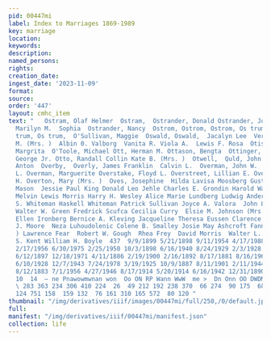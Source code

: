 ```yaml
---
pid: 00447mi
label: Index to Marriages 1869-1989
key: marriage
location: 
keywords: 
description: 
named_persons: 
rights: 
creation_date: 
ingest_date: '2023-11-09'
format: 
source: 
order: '447'
layout: cmhc_item
text: "   Ostram, Olaf Helmer  Ostram,  Ostrander, Donald Ostrander, Jodi. Lynn Ostrander,
  Marilyn M.  Sophia  Ostrander, Nancy  Ostrom, Ostrom, Ostrom, Os trum, Ostrum, Os
  trum, Os trum,  O'Sullivan, Maggie  Oswald, Oswald,  Jacalyn Lee  Vera Mae  Viola
  M. (Mrs. )  Albin 0. Valborg  Vanita R. Viola A.  Lewis F. Rosa  Otis, Mabel  Otonicar,
  Margrita  O'Toole, Michael Ott, Herman M. Ottason, Bengta  Ottinger, Howard L. Ottley,
  George Jr. Otto, Randall Collin Kate B. (Mrs. )  Otwell,  Quld, John G. Oustnik,
  Anton  Overby,  Overly, James Franklin  Calvin L.  Overman, John W.  Overman, Lenora
  L. Overman, Marguerite Overstake, Floyd L. Overstreet, Lillian E. Overton, Dorothy
  H. Overton, Mary (Mrs. )  Oves, Josephine  Hilda Lavisa Moosberg Gust Alonen  Donna
  Mason  Jessie Paul King Donald Leo Jehle Charles E. Grondin Harold Wayne Garvin
  Melvin Lewis Morris Harry H. Wesley Alice Marie Lundberg Ludwig Anderson Clifford
  S. Whiteman Haskell Whiteman Patrick Sullivan Joyce A. Valora  John L. Jorgensen
  Walter W. Green Fredrick Scufca Cecilia Curry  Elsie M. Johnson (Mrs. ) Martin Peterson
  Ellen Ironberg Bernice A. Kleving Jacqueline Theresa Eussen Clarence W. Rogers Elvie
  J. Moore  Neza Luhoudolenic Colene B. Smalley Josie May Ashcroft Fanny Sutton (Mrs.
  ) Lawrence Fear  Robert W. Gough  Rhea Frey  David Morris  Walter L. Larson Hollis
  S. Kent William H. Boyle  437  9/9/1899 5/21/1898 9/11/1954 4/17/1988 6/19/1962
  2/17/1956 6/30/1975 2/25/1950 10/3/1898 6/16/1940 8/24/1929 2/3/1928 10/24/1931
  6/12/1897 12/18/1971 4/11/1886 2/19/1900 2/16/1892 8/17/1881 8/16/1965 12/31/1904
  6/10/1928 12/7/1943 7/24/1978 3/19/1925 10/9/1887 8/11/1901 2/11/1944 2/24/1942
  8/12/1883 7/1/1956 4/27/1946 8/17/1914 5/20/1914 6/16/1942 12/31/1890 7/3/1880  485
  10  14  — ne Pnawowmwnan won  Oo ON RP Wann WwW  me >  Dn Onn OO DWDM On WD OC  66
  \ 283 363 234 306 410 224  26  49 212 192 238 370  66 274  90 175  68 211 292 197
  124 751 158  159 132  76 161 310 165 572  80 120 "
thumbnail: "/img/derivatives/iiif/images/00447mi/full/250,/0/default.jpg"
full: 
manifest: "/img/derivatives/iiif/00447mi/manifest.json"
collection: life
---
```

